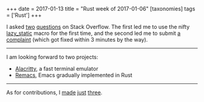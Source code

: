 +++
date = 2017-01-13
title = "Rust week of 2017-01-06"
[taxonomies]
tags = ['Rust']
+++

I asked [two][] [questions] on Stack Overflow. The first led me to use
the nifty [lazy_static] macro for the first time, and the second led me to
submit [a complaint] (which got fixed within 3 minutes by the way).

---

I am looking forward to two projects:

-   [Alacritty], a fast terminal emulator
-   [Remacs], Emacs gradually implemented in Rust

---

As for contributions, I [made][] [just][] [three].

  [two]: http://stackoverflow.com/q/41551036/321731
  [questions]: http://stackoverflow.com/q/41614923/321731
  [lazy_static]: https://docs.rs/lazy_static
  [a complaint]: https://github.com/sfackler/hyper-native-tls/issues/1
  [Alacritty]: http://blog.jwilm.io/announcing-alacritty
  [Remacs]: https://github.com/Wilfred/remacs
  [made]: https://github.com/rust-lang-nursery/lazy-static.rs/pull/57
  [just]: https://github.com/sfackler/hyper-openssl/pull/2
  [three]: https://github.com/hyperium/hyper/pull/997
